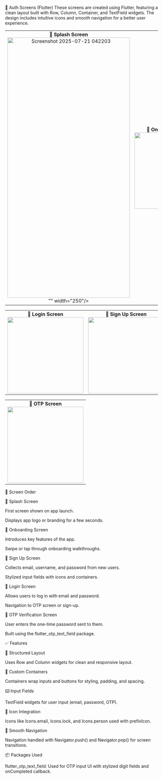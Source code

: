 📱 Auth Screens (Flutter)
These screens are created using Flutter, featuring a clean layout built with Row, Column, Container, and TextField widgets. The design includes intuitive icons and smooth navigation for a better user experience.

<table> <tr> <td align="center"><strong>🧭 Splash Screen</strong><br> <img src=<img width="403" height="854" alt="Screenshot 2025-07-21 042203" src="https://github.com/user-attachments/assets/6c062ee4-3474-44dd-910d-e750537f37ad" />
"" width="250"/> </td> <td align="center"><strong>🚀 On boarding Screen</strong><br> <img src="https://github.com/user-attachments/assets/8ff2ea37-0a61-41d4-b5f1-0605187ecd11" width="250"/> </td> </tr> </table>

<table> <tr> <td align="center"><strong>🔐 Login Screen</strong><br> <img src="https://github.com/user-attachments/assets/faaf7a09-3bf8-45f4-8e4b-106209b423c1" width="250"/> </td> <td align="center"><strong>📝 Sign Up Screen</strong><br> <img src="https://github.com/user-attachments/assets/34f76d28-da3b-4600-bae5-1656acb70766" width="250"/> </td> </tr> </table>

<table> 
  <tr> 
    <td align="center">
      <strong>🔢 OTP Screen</strong><br> 
      <img src="https://github.com/user-attachments/assets/17fd9084-2e42-4107-9557-2ed1ce54b909" width="250"/> 
    </td> 
  </tr> 
</table>

🧭 Screen Order

🔆 Splash Screen

First screen shown on app launch.

Displays app logo or branding for a few seconds.



🚀 Onboarding Screen

Introduces key features of the app.

Swipe or tap through onboarding walkthroughs.



📝 Sign Up Screen

Collects email, username, and password from new users.

Stylized input fields with icons and containers.

🔐 Login Screen

Allows users to log in with email and password.

Navigation to OTP screen or sign-up.

🔢 OTP Verification Screen

User enters the one-time password sent to them.

Built using the flutter_otp_text_field package.



✅ Features

📐 Structured Layout

Uses Row and Column widgets for clean and responsive layout.

🔲 Custom Containers

Containers wrap inputs and buttons for styling, padding, and spacing.

⌨️ Input Fields

TextField widgets for user input (email, password, OTP).

🎨 Icon Integration

Icons like Icons.email, Icons.lock, and Icons.person used with prefixIcon.

🔁 Smooth Navigation

Navigation handled with Navigator.push() and Navigator.pop() for screen transitions.

📦 Packages Used

flutter_otp_text_field:
Used for OTP input UI with stylized digit fields and onCompleted callback.
